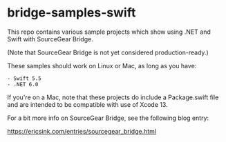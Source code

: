 # bridge-samples-swift

This repo contains various sample projects which show using .NET and 
Swift with SourceGear Bridge.

(Note that SourceGear Bridge is not yet considered production-ready.)

These samples should work on Linux or Mac, as long as you have:

    - Swift 5.5
    - .NET 6.0

If you're on a Mac, note that these projects do include a Package.swift
file and are intended to be compatible with use of Xcode 13.

For a bit more info on SourceGear Bridge, see the following blog entry:

https://ericsink.com/entries/sourcegear_bridge.html

